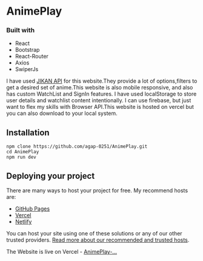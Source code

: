 # AnimePlay

### Built with

- React
- Bootstrap
- React-Router
- Axios
- SwiperJs

I have used [JIKAN API](https://jikan.moe/) for this website.They provide a lot of options,filters to get a desired set of anime.This website is also mobile responsive, and also has custom 
WatchList and SignIn features. I have used localStorage to store user details and watchlist content intentionally. I can use firebase, but just want to flex my skills 
with Browser API.This website is hosted on vercel but you can also download to your local system.

## Installation
```
npm clone https://github.com/agap-0251/AnimePlay.git
cd AnimePlay
npm run dev
```


## Deploying your project

There are many ways to host your project for free. My recommend hosts are:

- [GitHub Pages](https://pages.github.com/)
- [Vercel](https://vercel.com/)
- [Netlify](https://www.netlify.com/)

You can host your site using one of these solutions or any of our other trusted providers. [Read more about our recommended and trusted hosts](https://medium.com/frontend-mentor/frontend-mentor-trusted-hosting-providers-bf000dfebe).

The Website is live on Vercel - [AnimePlay-...](https://animeplay-git-main-agap-0251.vercel.app/)
